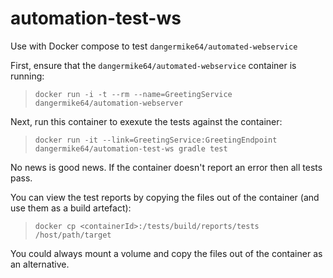 # automation-test-ws

Use with Docker compose to test `dangermike64/automated-webservice`

First, ensure that the `dangermike64/automated-webservice` container is running:

> `docker run -i -t --rm --name=GreetingService dangermike64/automation-webserver`

Next, run this container to exexute the tests against the container:

> `docker run -it --link=GreetingService:GreetingEndpoint dangermike64/automation-test-ws gradle test`

No news is good news. If the container doesn't report an error then all tests pass.

You can view the test reports by copying the files out of the container (and use them as a build artefact):

> `docker cp <containerId>:/tests/build/reports/tests /host/path/target`

You could always mount a volume and copy the files out of the container as an alternative.

